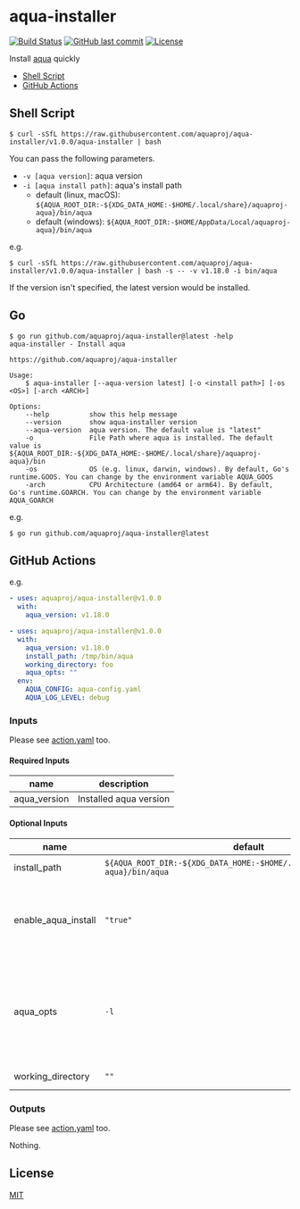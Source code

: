 # aqua-installer

[![Build Status](https://github.com/aquaproj/aqua-installer/workflows/test/badge.svg)](https://github.com/aquaproj/aqua-installer/actions)
[![GitHub last commit](https://img.shields.io/github/last-commit/aquaproj/aqua-installer.svg)](https://github.com/aquaproj/aqua-installer)
[![License](http://img.shields.io/badge/license-mit-blue.svg?style=flat-square)](https://raw.githubusercontent.com/aquaproj/aqua-installer/main/LICENSE)

Install [aqua](https://github.com/aquaproj/aqua) quickly

* [Shell Script](#shell-script)
* [GitHub Actions](#github-actions)

## Shell Script

```console
$ curl -sSfL https://raw.githubusercontent.com/aquaproj/aqua-installer/v1.0.0/aqua-installer | bash
```

You can pass the following parameters.

* `-v [aqua version]`: aqua version
* `-i [aqua install path]`: aqua's install path
  * default (linux, macOS): `${AQUA_ROOT_DIR:-${XDG_DATA_HOME:-$HOME/.local/share}/aquaproj-aqua}/bin/aqua`
  * default (windows): `${AQUA_ROOT_DIR:-$HOME/AppData/Local/aquaproj-aqua}/bin/aqua`

e.g.

```console
$ curl -sSfL https://raw.githubusercontent.com/aquaproj/aqua-installer/v1.0.0/aqua-installer | bash -s -- -v v1.18.0 -i bin/aqua
```

If the version isn't specified, the latest version would be installed.

## Go

```console
$ go run github.com/aquaproj/aqua-installer@latest -help
aqua-installer - Install aqua

https://github.com/aquaproj/aqua-installer

Usage:
	$ aqua-installer [--aqua-version latest] [-o <install path>] [-os <OS>] [-arch <ARCH>]

Options:
	--help          show this help message
	--version       show aqua-installer version
	--aqua-version  aqua version. The default value is "latest"
	-o              File Path where aqua is installed. The default value is ${AQUA_ROOT_DIR:-${XDG_DATA_HOME:-$HOME/.local/share}/aquaproj-aqua}/bin
	-os             OS (e.g. linux, darwin, windows). By default, Go's runtime.GOOS. You can change by the environment variable AQUA_GOOS
	-arch           CPU Architecture (amd64 or arm64). By default, Go's runtime.GOARCH. You can change by the environment variable AQUA_GOARCH
```

e.g.

```console
$ go run github.com/aquaproj/aqua-installer@latest
```

## GitHub Actions

e.g.

```yaml
- uses: aquaproj/aqua-installer@v1.0.0
  with:
    aqua_version: v1.18.0
```

```yaml
- uses: aquaproj/aqua-installer@v1.0.0
  with:
    aqua_version: v1.18.0
    install_path: /tmp/bin/aqua
    working_directory: foo
    aqua_opts: ""
  env:
    AQUA_CONFIG: aqua-config.yaml
    AQUA_LOG_LEVEL: debug
```

### Inputs

Please see [action.yaml](action.yaml) too.

#### Required Inputs

name | description
--- | --- 
aqua_version | Installed aqua version

#### Optional Inputs

name | default | description
--- | --- | ---
install_path | `${AQUA_ROOT_DIR:-${XDG_DATA_HOME:-$HOME/.local/share}/aquaproj-aqua}/bin/aqua` | aqua's install path
enable_aqua_install | `"true"` | if this is `"false"`, executing `aqua i` and updating `GITHUB_PATH` are skipped
aqua_opts | `-l` | `aqua i`'s option. If you want to specify global options, please use environment variables
working_directory | `""` | working directory

### Outputs

Please see [action.yaml](action.yaml) too.

Nothing.

## License

[MIT](LICENSE)
